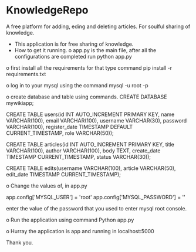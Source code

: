 # KnowledgeRepo
A free platform for adding, eding and deleting articles. For soulful sharing of knowledge. 

-	This application is for free sharing of knowledge.
-	How to get it running.
o	app.py is the main file, after all the configurations are completed run 
python app.py

o	first install all the requirements for that type command
pip install -r requirements.txt

o	log in to your mysql using the command
mysql -u root -p

o	create database and table using commands.
CREATE DATABASE mywikiapp;

CREATE TABLE users(id INT AUTO_INCREMENT PRIMARY KEY, name VARCHAR(100), email VARCHAR(100), username VARCHAR(30), password VARCHAR(100), register_date TIMESTAMP DEFAULT CURRENT_TIMESTAMP, role VARCHAR(50));

CREATE TABLE articles(id INT AUTO_INCREMENT PRIMARY KEY, title VARCHAR(100), author VARCHAR(100), body TEXT, create_date TIMESTAMP CURRENT_TIMESTAMP, status VARCHAR(30));

CREATE TABLE edits(username VARCHAR(100), article VARCHAR(50), edit_date TIMESTAMP CURRENT_TIMESTAMP);

o	Change the values of, in app.py

app.config['MYSQL_USER'] = 'root'
app.config['MYSQL_PASSWORD'] = ''
 
enter the value of the password that you used to enter mysql root console.

o	Run the application using command 
Python app.py

o	Hurray the application is app and running in
localhost:5000

Thank you.
